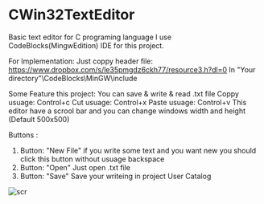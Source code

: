 # CWin32TextEditor
Basic text editor for C programing language
I use CodeBlocks(MingwEdition) IDE for this project.

For Implementation:
Just coppy header file: 
https://www.dropbox.com/s/le35pmgdz6ckh77/resource3.h?dl=0
In "Your directory"\CodeBlocks\MinGW\include

Some Feature this project: 
You can save & write & read .txt file
Coppy  usuage: Control+c
Cut usuage: Control+x
Paste usuage: Control+v
This editor have a scrool bar and you can change windows width and height (Default 500x500) 

Buttons : 
1. Button: "New File"  if you write some text and you want new you should click this button without usuage backspace
2. Button: "Open"  Just open .txt file 
3. Button: "Save"  Save your writeing in project
User Catalog

![scr](https://user-images.githubusercontent.com/24591571/27908612-6a4d63f8-6255-11e7-88d9-485a73248ca2.PNG)

